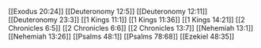 [[Exodus 20:24]]
[[Deuteronomy 12:5]]
[[Deuteronomy 12:11]]
[[Deuteronomy 23:3]]
[[1 Kings 11:1]]
[[1 Kings 11:36]]
[[1 Kings 14:21]]
[[2 Chronicles 6:5]]
[[2 Chronicles 6:6]]
[[2 Chronicles 13:7]]
[[Nehemiah 13:1]]
[[Nehemiah 13:26]]
[[Psalms 48:1]]
[[Psalms 78:68]]
[[Ezekiel 48:35]]
